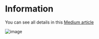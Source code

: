 # Information

You can see all details in this [Medium article](https://medium.com/@dogukannulu/getting-data-from-s3-bucket-and-uploading-to-amazon-rds-mysql-aaf5f4195480)

![image](https://github.com/dogukannulu/read_from_s3_upload_to_rds/assets/91257958/53f72392-aca6-4a0d-b507-c90333740321)
